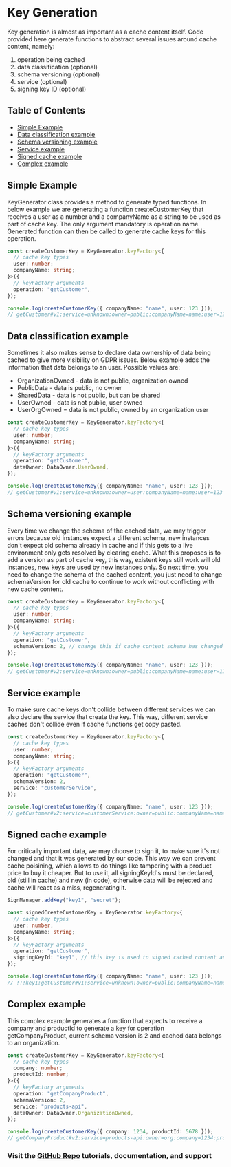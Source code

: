 # Key Generation

Key generation is almost as important as a cache content itself. Code provided here generate functions to abstract several issues around cache content, namely:

1. operation being cached
2. data classification (optional)
3. schema versioning (optional)
4. service (optional)
5. signing key ID (optional)
   <br/>

## Table of Contents

<!-- prettier-ignore-start -->

- [Simple Example](#simple-example)
- [Data classification example](#data-classification-example)
- [Schema versioning example](#schema-versioning-example)
- [Service example](#service-example)
- [Signed cache example](#signed-cache-example)
- [Complex example](#complex-example)

<!-- prettier-ignore-end -->

## Simple Example

KeyGenerator class provides a method to generate typed functions. In below example we are generating a function createCustomerKey that receives a user as a number and a companyName as a string to be used as part of cache key. The only argument mandatory is operation name. Generated function can then be called to generate cache keys for this operation.

```ts
const createCustomerKey = KeyGenerator.keyFactory<{
  // cache key types
  user: number;
  companyName: string;
}>({
  // keyFactory arguments
  operation: "getCustomer",
});

console.log(createCustomerKey({ companyName: "name", user: 123 }));
// getCustomer#v1:service=unknown:owner=public:companyName=name:user=123
```

## Data classification example

Sometimes it also makes sense to declare data ownership of data being cached to give more visibility on GDPR issues. Below example adds the information that data belongs to an user. Possible values are:

- OrganizationOwned - data is not public, organization owned
- PublicData - data is public, no owner
- SharedData - data is not public, but can be shared
- UserOwned - data is not public, user owned
- UserOrgOwned = data is not public, owned by an organization user

```ts
const createCustomerKey = KeyGenerator.keyFactory<{
  // cache key types
  user: number;
  companyName: string;
}>({
  // keyFactory arguments
  operation: "getCustomer",
  dataOwner: DataOwner.UserOwned,
});

console.log(createCustomerKey({ companyName: "name", user: 123 }));
// getCustomer#v1:service=unknown:owner=user:companyName=name:user=123
```

## Schema versioning example

Every time we change the schema of the cached data, we may trigger errors because old instances expect a different schema, new instances don't expect old schema already in cache and if this gets to a live environment only gets resolved by clearing cache. What this proposes is to add a version as part of cache key, this way, existent keys still work will old instances, new keys are used by new instances only.
So next time, you need to change the schema of the cached content, you just need to change schemaVersion for old cache to continue to work without conflicting with new cache content.

```ts
const createCustomerKey = KeyGenerator.keyFactory<{
  // cache key types
  user: number;
  companyName: string;
}>({
  // keyFactory arguments
  operation: "getCustomer",
  schemaVersion: 2, // change this if cache content schema has changed
});

console.log(createCustomerKey({ companyName: "name", user: 123 }));
// getCustomer#v2:service=unknown:owner=public:companyName=name:user=123
```

## Service example

To make sure cache keys don't collide between different services we can also declare the service that create the key. This way, different service caches don't collide even if cache functions get copy pasted.

```ts
const createCustomerKey = KeyGenerator.keyFactory<{
  // cache key types
  user: number;
  companyName: string;
}>({
  // keyFactory arguments
  operation: "getCustomer",
  schemaVersion: 2,
  service: "customerService",
});

console.log(createCustomerKey({ companyName: "name", user: 123 }));
// getCustomer#v2:service=customerService:owner=public:companyName=name:user=123
```

## Signed cache example

For critically important data, we may choose to sign it, to make sure it's not changed and that it was generated by our code. This way we can prevent cache poisining, which allows to do things like tampering with a product price to buy it cheaper.
But to use it, all signingKeyId's must be declared, old (still in cache) and new (in code), otherwise data will be rejected and cache will react as a miss, regenerating it.

```ts
SignManager.addKey("key1", "secret");

const signedCreateCustomerKey = KeyGenerator.keyFactory<{
  // cache key types
  user: number;
  companyName: string;
}>({
  // keyFactory arguments
  operation: "getCustomer",
  signingKeyId: "key1", // this key is used to signed cached content and to validate it
});

console.log(createCustomerKey({ companyName: "name", user: 123 }));
// !!!key1:getCustomer#v1:service=unknown:owner=public:companyName=name:user=123
```

## Complex example

This complex example generates a function that expects to receive a company and productId to generate a key for operation getCompanyProduct, current schema version is 2 and cached data belongs to an organization.

```ts
const createCustomerKey = KeyGenerator.keyFactory<{
  // cache key types
  company: number;
  productId: number;
}>({
  // keyFactory arguments
  operation: "getCompanyProduct",
  schemaVersion: 2,
  service: "products-api",
  dataOwner: DataOwner.OrganizationOwned,
});

console.log(createCustomerKey({ company: 1234, productId: 5678 }));
// getCompanyProduct#v2:service=products-api:owner=org:company=1234:productId=5678
```

### Visit the [GitHub Repo](https://github.com/nelsongomes/reliable-caching/) tutorials, documentation, and support
